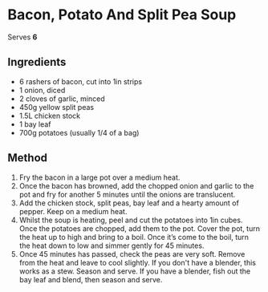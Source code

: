 # Bacon, Potato And Split Pea Soup

Serves **6**

## Ingredients

* 6 rashers of bacon, cut into 1in strips
* 1 onion, diced
* 2 cloves of garlic, minced
* 450g yellow split peas
* 1.5L chicken stock
* 1 bay leaf
* 700g potatoes (usually 1/4 of a bag)

## Method

1. Fry the bacon in a large pot over a medium heat.
2. Once the bacon has browned, add the chopped onion and garlic to the pot and fry for another 5
   minutes until the onions are translucent.
3. Add the chicken stock, split peas, bay leaf and a hearty amount of pepper. Keep on a medium
   heat.
4. Whilst the soup is heating, peel and cut the potatoes into 1in cubes. Once the potatoes are
   chopped, add them to the pot. Cover the pot, turn the heat up to high and bring to a boil. Once
   it’s come to the boil, turn the heat down to low and simmer gently for 45 minutes.
5. Once 45 minutes has passed, check the peas are very soft. Remove from the heat and leave to cool
   slightly. If you don't have a blender, this works as a stew. Season and serve. If you have a
   blender, fish out the bay leaf and blend, then season and serve.
